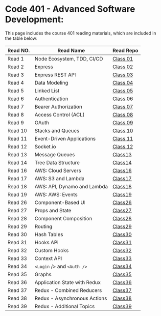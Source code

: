  #  **Code 401** - Advanced Software Development:

This page includes the course 401 reading materials, which are included in the table below:


 |    Read NO.    |                 Read Name                   |            Read Repo           |
 |----------------|---------------------------------------------|--------------------------------|
 |     Read 1     |          Node Ecosystem, TDD, CI/CD         |[Class 01](Code401/class-01.md) |
 |     Read 2     |         Express      | [Class 02](Code401/class-02.md)|
 |     Read 3     |         Express REST API    |[Class 03](Code401/class-03.md) |
 |     Read 4     |Data Modeling|[Class 04](Code401/class-04.md) |
 |     Read 5     |              Linked List      |[Class 05](Code401/class-05.md) |
 |     Read 6     |            Authentication    | [Class 06](Code401/class-06.md)|
 |     Read 7     |                   Bearer Authorization           |[Class 07](Code401/class-07.md) |
 |     Read 8     |                          Access Control (ACL)           |[Class 08](Code401/class-08.md) |
 |     Read 9     |               OAuth             |[Class 09](Code401/class-09.md) |
 |     Read 10    |            Stacks and Queues    |[Class 10](Code401/class-10.md) |
 |     Read 11    |        Event-Driven Applications  |[Class 11](Code401/class-11.md) |
 |     Read 12    |                       Socket.io        |[Class 12](Code401/class-12.md) |
 |    Read 13     |                       Message Queues    |[Class13](Code401/class-13.md)|
 |    Read 14     |          Tree Data Structure              |[Class14](Code401/class-14.md)|
 |    Read 16     |        AWS: Cloud Servers             |[Class16](Code401/class-16.md)|
 |    Read 17     |        AWS: S3 and Lambda             |[Class17](Code401/class-17.md)|
 |    Read 18     |        AWS: API, Dynamo and Lambda             |[Class18](Code401/class-18.md)|
 |    Read 19     |        AWS: AWS: Events            |[Class19](Code401/class-19.md)|
 |    Read 26     |        Component-Based UI           |[Class26](Code401/class-26.md)|
 |    Read 27     |        Props and State          |[Class27](Code401/class-27.md)|
 |    Read 28     |        Component Composition         |[Class28](Code401/class-28.md)|
 |    Read 29     |        Routing          |[Class29](Code401/class-29.md)|
 |    Read 30     |        Hash Tables          |[Class30](Code401/class-30.md)|
 |    Read 31     |        Hooks API      |[Class31](Code401/class-31.md)|
 |    Read 32     |        Custom Hooks          |[Class32](Code401/class-32.md)|
 |    Read 33     |        Context API          |[Class33](Code401/class-33.md)|
 |    Read 34     |        `<Login` /> and `<Auth />`         |[Class34](Code401/class-34.md)|
 |    Read 35     |        Graphs          |[Class35](Code401/class-35.md)|
 |    Read 36     |        Application State with Redux         |[Class36](Code401/class-36.md)|
 |    Read 37     |        Redux - Combined Reducers          |[Class37](Code401/class-37.md)|
 |    Read 38     |        Redux - Asynchronous Actions          |[Class38](Code401/class-38.md)|
 |    Read 39     |        Redux - Additional Topics          |[Class39](Code401/class-39.md)|

